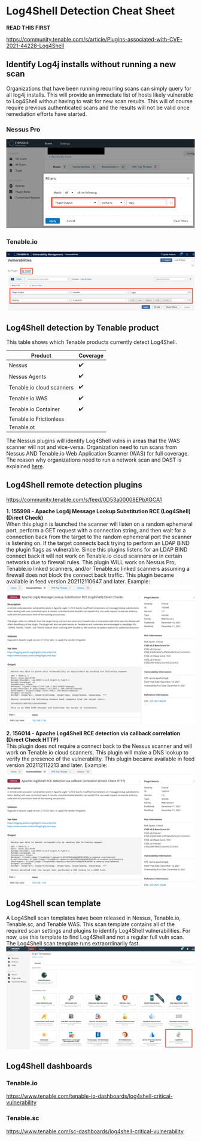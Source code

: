 # Log4Shell Detection Cheat Sheet
**READ THIS FIRST**

https://community.tenable.com/s/article/Plugins-associated-with-CVE-2021-44228-Log4Shell

## Identify Log4j installs without running a new scan
Organizations that have been running recurring scans can simply query for all log4j installs. This will provide an immediate list of hosts likely vulnerable to Log4Shell without having to wait for new scan results. This will of course require previous authenticated scans and the results will not be valid once remediation efforts have started.
### Nessus Pro
![](https://github.com/andrewspearson/file-server/blob/main/repositories/log4shell-detection/np-log4j-installed-v2.png)
### Tenable.io
![](https://github.com/andrewspearson/file-server/blob/main/repositories/log4shell-detection/tio-log4j-installed.png)

## Log4Shell detection by Tenable product
This table shows which Tenable products currently detect Log4Shell.

| Product | Coverage |
| ------- | -------- |
| Nessus  | ✔️        |
| Nessus Agents | ✔️ |
| Tenable.io cloud scanners | ✔️ |
| Tenable.io WAS | ✔️ |
| Tenable.io Container | ✔️ |
| Tenable.io Frictionless |  |
| Tenable.ot |  |

The Nessus plugins will identify Log4Shell vulns in areas that the WAS scanner will not and vice-versa. Organization need to run scans from Nessus AND Tenable.io Web Application Scanner (WAS) for full coverage. The reason why organizations need to run a network scan and DAST is explained [here](https://youtu.be/496R1c7ENVs?t=689).

## Log4Shell remote detection plugins
https://community.tenable.com/s/feed/0D53a00008EPbXGCA1

**1. 155998 - Apache Log4j Message Lookup Substitution RCE (Log4Shell) (Direct Check)**  
When this plugin is launched the scanner will listen on a random ephemeral port, perform a GET request with a connection string, and then wait for a connection back from the target to the random ephemeral port the scanner is listening on. If the target connects back trying to perform an LDAP BIND the plugin flags as vulnerable. Since this plugins listens for an LDAP BIND connect back it will not work on Tenable.io cloud scanners or in certain networks due to firewall rules. This plugin WILL work on Nessus Pro, Tenable.io linked scanners, and/or Tenable.sc linked scanners assuming a firewall does not block the connect back traffic. This plugin became available in feed version 202112110647 and later. Example:
![](https://github.com/andrewspearson/file-server/blob/main/repositories/log4shell-detection/155998-np.png)

**2. 156014 - Apache Log4Shell RCE detection via callback correlation (Direct Check HTTP)**  
This plugin does not require a connect back to the Nessus scanner and will work on Tenable.io cloud scanners. This plugin will make a DNS lookup to verify the presence of the vulnerability. This plugin became available in feed version 202112112213 and later. Example:
![](https://github.com/andrewspearson/file-server/blob/main/repositories/log4shell-detection/156014-np.png)

## Log4Shell scan template
A Log4Shell scan templates have been released in Nessus, Tenable.io, Tenable.sc, and Tenable WAS. This scan template contains all of the required scan settings and plugins to identify Log4Shell vulnerabilities. For now, use this template to find Log4Shell and not a regular full vuln scan. The Log4Shell scan template runs extraordinarily fast.
![](https://github.com/andrewspearson/file-server/blob/main/repositories/log4shell-detection/log4shell-template.png)

## Log4Shell dashboards
### Tenable.io
https://www.tenable.com/tenable-io-dashboards/log4shell-critical-vulnerability
### Tenable.sc
https://www.tenable.com/sc-dashboards/log4shell-critical-vulnerability
